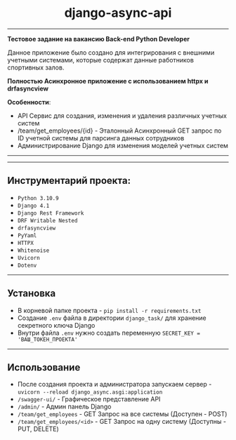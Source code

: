 <h1 align="center">django-async-api</h1>

---
**Тестовое задание на вакансию Back-end Python Developer**

Данное приложение было создано для интегрирования с внешними учетными системами,
которые содержат данные работников спортивных залов.

**Полностью Асинхронное приложение с использованием httpx и drfasyncview**

**Особенности**:
* API Сервис для создания, изменения и удаления различных учетных систем
* /team/get_employees/{id} - Эталонный Асинхронный GET запрос по ID учетной системы для парсинга данных сотрудников
* Администрирование Django для изменения моделей учетных систем
---


---
## Инструментарий проекта:

* `Python 3.10.9`
* `Django 4.1`
* `Django Rest Framework`
* `DRF Writable Nested`
* `drfasyncview`
* `PyYaml`
* `HTTPX`
* `Whitenoise`
* `Uvicorn`
* `Dotenv`
---
## Установка

* В корневой папке проекта - `pip install -r requirements.txt`
* Создание `.env` файла в директории `django_task/` для хранение секретного ключа Django
* Внутри файла `.env` нужно создать переменную `SECRET_KEY = 'ВАШ_ТОКЕН_ПРОЕКТА'` 

---
## Использование

* После создания проекта и администратора запускаем сервер - `uvicorn --reload django_async.asgi:application`
* `/swagger-ui/` - Графическое представление API
* `/admin/` - Админ панель Django
* `/team/get_employees` - GET Запрос на все системы (Доступен - POST)
* `/team/get_employees/<id>` - GET Запрос на одну систему (Доступны - PUT, DELETE)
